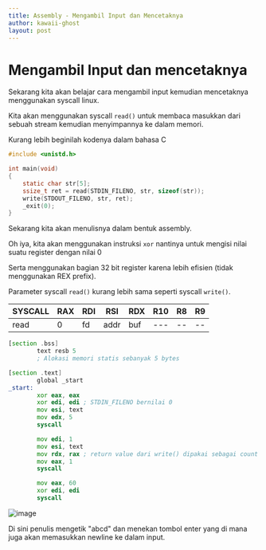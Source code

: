```yaml
---
title: Assembly - Mengambil Input dan Mencetaknya
author: kawaii-ghost
layout: post
---
```


# Mengambil Input dan mencetaknya

Sekarang kita akan belajar cara mengambil input kemudian mencetaknya menggunakan syscall linux.

Kita akan menggunakan syscall `read()` untuk membaca masukkan dari sebuah stream kemudian menyimpannya ke dalam memori.

Kurang lebih beginilah kodenya dalam bahasa C

```c
#include <unistd.h>

int main(void)
{
    static char str[5];
    ssize_t ret = read(STDIN_FILENO, str, sizeof(str));
    write(STDOUT_FILENO, str, ret);
    _exit(0);
}
```

Sekarang kita akan menulisnya dalam bentuk assembly.

Oh iya, kita akan menggunakan instruksi `xor` nantinya untuk mengisi nilai suatu register dengan nilai 0

Serta menggunakan bagian 32 bit register karena lebih efisien (tidak menggunakan REX prefix).

Parameter syscall `read()` kurang lebih sama seperti syscall `write()`.

| SYSCALL | RAX | RDI | RSI | RDX | R10 | R8 | R9 |
| ------- | --- | --- | --- | --- | --- | -- | -- |
| read   |  0  | fd  | addr | buf | --- | -- | -- |


```asm                           
[section .bss]
        text resb 5
        ; Alokasi memori statis sebanyak 5 bytes

[section .text]
        global _start
_start:
        xor eax, eax
        xor edi, edi ; STDIN_FILENO bernilai 0
        mov esi, text
        mov edx, 5
        syscall

        mov edi, 1
        mov esi, text
        mov rdx, rax ; return value dari write() dipakai sebagai count
        mov eax, 1
        syscall

        mov eax, 60
        xor edi, edi
        syscall
```

![image](https://user-images.githubusercontent.com/86765295/187007081-c7c105c7-f0a8-419a-b81f-8610345ad14e.png)

Di sini penulis mengetik "abcd" dan menekan tombol enter yang di mana juga akan memasukkan newline ke dalam input.
